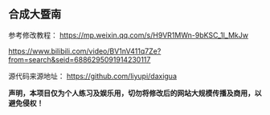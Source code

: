 ## 合成大暨南

参考修改教程：
https://mp.weixin.qq.com/s/H9VR1MWn-9bKSC_1l_MkJw

https://www.bilibili.com/video/BV1nV411q7Ze?from=search&seid=6886295091914230117

源代码来源地址：
https://github.com/liyupi/daxigua

**声明，本项目仅为个人练习及娱乐用，切勿将修改后的网站大规模传播及商用，以避免侵权！**